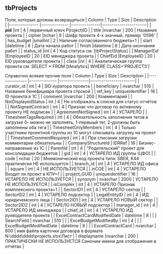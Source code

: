 ## tbProjects
Поля, которые должны возвращаться
|	Column	        |	Type	|	Size	|	Description	|
|---------------        |--------------	|---------------|-----------------------|
|       **pid**         |int	        |	4	| первичный ключ P(roject)ID	|
|	title           |nvarchar	|	200	|	Название проекта	|
|	cipher          |nchar	        |	8	|	Шифр проекта 4-х значный, пример '0596'	|
|	has_budget	|smallint	|	2	|	Наличие согласованного бюджета=1	|
|	start           |datetime	|	8	|	Дата начала работ	|
|	finish          |datetime	|	8	|	Дата окончания работ	|
|	status_id	|int	        |	4	|	Код статуса см. [tbProjectStatus]	|
|	ManagerEid	|EmployeeID	|	20	|	EID менеджера проекта	|
|	ChiefEid	|EmployeeID	|	20	|	EID руководителя проекта	|
|	class	        |int            |	4	|	Аналитическая группа проекта см. SELECT * FROM [tAnalytics] WHERE CLASS='PROJECTS'|

Справочно всякие прочие поля
|	Column	        |	Type	|	Size	|	Description	|
|---------------        |--------------	|---------------|-----------------------|
|	curator_id	|	int	|	4	|	SID куратора проекта	|
|	beneficiary	|	nvarchar	|	510	|	Название бенефициара проекта строкой	|
|	ref_key	        |	uniqueidentifier	|	16	|	ID проекта в 1С	|
|	comment         |nvarchar	|	200	|	Комментарий	|
|	NotDisplayedStatus	|	int	|	4	|	Не отображать в списке для статус-отчётов	|
|	NotSignedContract	|	int	|	4	|	Признак что договор по активному проекту НЕ подписан	|
|	AgreementNotSigned	|	int	|	4	|	УСТАРЕЛО 	|
|	TimesheetTagsRequired	|	int	|	4	|	Обязательность заполнения тегов в загрузке 0- можно не заполнять, 1-первыый тег, 2-должны быть заполнены оба тега	|
|	TimesheetOnlyMembers	|	int	|	4	|	Только участники проектной группы из 1С могут списывать загрузку на проект	|
|	TimesheetCommentRequired	|	int	|	4	|	При списании загрузки комментарии обязательны	|
|	CompanyStructureId	|	IDRRef	|	16	|	Бизнес-направление из 1С	|
|	ParentId	|	int	|	4	|	"Родительский" проект для консолидации бюджетов	|
|	gid	|	int	|	4	|	УСТАРЕЛО ИД группы (ЦФО)	|
|	code	|	nchar	|	20	|	Мнемонический код проекта типа: SBER, K44 практически НЕ используется	|
|	branch_id	|	int	|	4	|	УСТАРЕЛО ИД офиса	|
|	square	|	int	|	4	|	НЕ ИСПОЛЬЗУЕТСЯ	|
|	inCOE	|	int	|	4	|	УСТАРЕЛО Входит ли проект в КПУ=1	|
|	project_GUID	|	uniqueidentifier	|	16	|	УСТАРЕЛО  НЕ ИСПОЛЬЗУЕТСЯ	|
|	synonym	|	nvarchar	|	2000	|	УСТАРЕЛО НЕ ИСПОЛЬЗУЕТСЯ	|
|	isComplex	|	int	|	4	|	УСТАРЕЛО Признак комплексного проекта=1	|
|	SectorID1	|	int	|	4	|	УСТАРЕЛО сектор	|
|	SectorID2	|	int	|	4	|	УСТАРЕЛО подсектор	|
|	LegalEntityID	|	int	|	4	|	ИД юридичемского лица	|
|	Sector2ID1	|	int	|	4	|	УСТАРЕЛО НОВЫЙ сектор	|
|	Sector2ID2	|	int	|	4	|	УСТАРЕЛО НОВЫЙ подсектор	|
|	manager_id	|	int	|	4	|	УСТАРЕЛО ИД менеджера	|
|	chief_id	|	int	|	4	|	УСТАРЕЛО ИД рукводителя проекта	|
|	ExcelContractCardModifiedDate	|	datetime	|	8	|		|
|	SearchField	|	nvarchar	|	510	|		|
|	ExcelBudgetModifiedBy	|	int	|	4	|		|
|	ExcelBudgetModifiedDate	|	datetime	|	8	|		|
|	ExcelContractCard	|	nvarchar	|	800	|	имя файла карточки договора в формате N:\dddd\dddd\projects.xlsx!Лист	|
|	displayname	|nvarchar	|	200	|	ПРАКТИЧЕСКИ НЕ ИСПОЛЬЗУЕТСЯ Синоним имени для отображения в отчётах	|